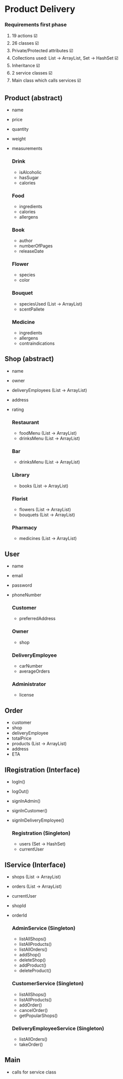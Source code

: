 # Product Delivery

### Requirements first phase
1. 19 actions :ballot_box_with_check:
2. 26 classes :ballot_box_with_check:
3. Private/Protected attributes :ballot_box_with_check:
4. Collections used: List -> ArrayList, Set -> HashSet :ballot_box_with_check:
5. Inheritance :ballot_box_with_check:
6. 2 service classes :ballot_box_with_check:
7. Main class which calls services :ballot_box_with_check:

## Product (abstract)
- name
- price
- quantity
- weight
- measurements

    ### Drink
    - isAlcoholic
    - hasSugar
    - calories
  
    ### Food
    - ingredients
    - calories
    - allergens
  
    ### Book
    - author
    - numberOfPages
    - releaseDate
    
    ### Flower    
    - species
    - color

    ### Bouquet
    - speciesUsed (List -> ArrayList)
    - scentPallete
  
    ### Medicine
    - ingredients
    - allergens
    - contraindications

## Shop (abstract)
- name
- owner
- deliveryEmployees (List -> ArrayList)
- address
- rating

    ### Restaurant
    - foodMenu (List -> ArrayList)
    - drinksMenu (List -> ArrayList)
  
    ### Bar
    - drinksMenu (List -> ArrayList)
  
    ### Library
    - books (List -> ArrayList)
  
    ### Florist
    - flowers (List -> ArrayList)
    - bouquets (List -> ArrayList)
  
    ### Pharmacy
    - medicines (List -> ArrayList)

## User
- name
- email
- password
- phoneNumber

    ### Customer
    - preferredAddress

    ### Owner
    - shop    

    ### DeliveryEmployee
    - carNumber
    - averageOrders

    ### Administrator
    - license

## Order
- customer
- shop
- deliveryEmployee
- totalPrice
- products (List -> ArrayList)
- address
- ETA

## IRegistration (Interface)
- logIn()
- logOut()
- signInAdmin()
- signInCustomer()
- signInDeliveryEmployee()

    ### Registration (Singleton)
    - users (Set -> HashSet)
    - currentUser

## IService (Interface)
- shops (List -> ArrayList)
- orders (List -> ArrayList)
- currentUser
- shopId
- orderId

    ### AdminService (Singleton)
    - listAllShops()
    - listAllProducts()
    - listAllOrders()
    - addShop()
    - deleteShop()
    - addProduct()
    - deleteProduct()

    ### CustomerService (Singleton)
    - listAllShops()
    - listAllProducts()
    - addOrder()
    - cancelOrder()
    - getPopularShops()
  
    ### DeliveryEmployeeService (Singleton)
    - listAllOrders()
    - takeOrder()

## Main
- calls for service class